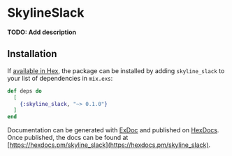 # SkylineSlack

**TODO: Add description**

## Installation

If [available in Hex](https://hex.pm/docs/publish), the package can be installed
by adding `skyline_slack` to your list of dependencies in `mix.exs`:

```elixir
def deps do
  [
    {:skyline_slack, "~> 0.1.0"}
  ]
end
```

Documentation can be generated with [ExDoc](https://github.com/elixir-lang/ex_doc)
and published on [HexDocs](https://hexdocs.pm). Once published, the docs can
be found at [https://hexdocs.pm/skyline_slack](https://hexdocs.pm/skyline_slack).


